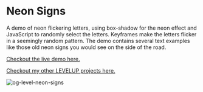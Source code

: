 # Neon Signs
A demo of neon flickering letters, using box-shadow for the neon effect and JavaScript to randomly select the letters. Keyframes make the letters flicker in a seemingly random pattern. The demo contains several text examples like those old neon signs you would see on the side of the road.

[Checkout the live demo here.](https://markteekman.nl/levelup/neon-signs/)

[Checkout my other LEVELUP projects here.](https://markteekman.nl/levelup/)

![og-level-neon-signs](https://user-images.githubusercontent.com/3909046/113411470-22140380-93b6-11eb-926f-63727989be7f.jpg)
